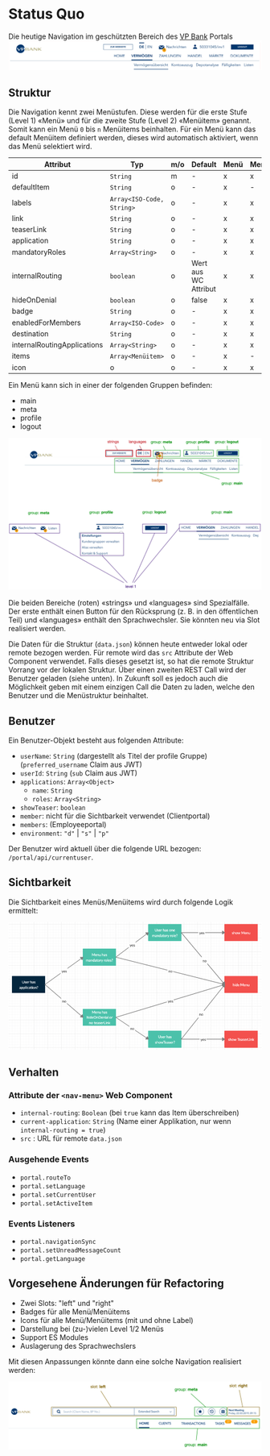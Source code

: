 # Status Quo

Die heutige Navigation im geschützten Bereich des [VP Bank](https://www.vpbank.com/login) Portals
![VPB Portal Navigation](img/VPB_nav-menu.png)

## Struktur

Die Navigation kennt zwei Menüstufen. Diese werden für die erste Stufe (Level 1) «Menü» und für die zweite Stufe (Level 2) «Menüitem» genannt. Somit kann ein Menü `0` bis `n` Menüitems beinhalten. Für ein Menü kann das default Menüitem definiert werden, dieses wird automatisch aktiviert, wenn das Menü selektiert wird.

| Attribut                    | Typ                       | m/o | Default              | Menü | Menüitem |
| --------------------------- | ------------------------- | --- | -------------------- | ---- | -------- |
| id                          | `String`                  | m   | -                    | x    | x        |
| defaultItem                 | `String`                  | o   | -                    | x    | -        |
| labels                      | `Array<ISO-Code, String>` | o   | -                    | x    | x        |
| link                        | `String`                  | o   | -                    | x    | x        |
| teaserLink                  | `String`                  | o   | -                    | x    | x        |
| application                 | `String`                  | o   | -                    | x    | x        |
| mandatoryRoles              | `Array<String>`           | o   | -                    | x    | x        |
| internalRouting             | `boolean`                 | o   | Wert aus WC Attribut | x    | x        |
| hideOnDenial                | `boolean`                 | o   | false                | x    | x        |
| badge                       | `String`                  | o   | -                    | x    | x        |
| enabledForMembers           | `Array<ISO-Code>`         | o   | -                    | x    | x        |
| destination                 | `String`                  | o   | -                    | x    | x        |
| internalRoutingApplications | `Array<String>`           | o   | -                    | x    | x        |
| items                       | `Array<Menüitem>`         | o   | -                    | x    | -        |
| icon                        | o                         | o   | -                    | x    | x        |

Ein Menü kann sich in einer der folgenden Gruppen befinden:

- main
- meta
- profile
- logout

![Groups](img/nav-menu_groups.png)

Die beiden Bereiche (roten) «strings» und «languages» sind Spezialfälle. Der erste enthält einen Button für den Rücksprung (z. B. in den öffentlichen Teil) und «languages» enthält den Sprachwechsler. Sie könnten neu via Slot realisiert werden.

Die Daten für die Struktur (`data.json`) können heute entweder lokal oder remote bezogen werden. Für remote wird das `src` Attribute der Web Component verwendet. Falls dieses gesetzt ist, so hat die remote Struktur Vorrang vor der lokalen Struktur. Über einen zweiten REST Call wird der Benutzer geladen (siehe unten). In Zukunft soll es jedoch auch die Möglichkeit geben mit einem einzigen Call die Daten zu laden, welche den Benutzer und die Menüstruktur beinhaltet.

## Benutzer

Ein Benutzer-Objekt besteht aus folgenden Attribute:

- `userName`: `String` (dargestellt als Titel der profile Gruppe) (`preferred_username` Claim aus JWT)
- `userId`: `String` (`sub` Claim aus JWT)
- `applications`: `Array<Object>`
  - `name`: `String`
  - `roles`: `Array<String>`
- `showTeaser`: `boolean`
- `member`: nicht für die Sichtbarkeit verwendet (Clientportal)
- `members`: (Employeeportal)
- `environment`: `"d"` | `"s"` | `"p"`

Der Benutzer wird aktuell über die folgende URL bezogen: `/portal/api/currentuser`.

## Sichtbarkeit

Die Sichtbarkeit eines Menüs/Menüitems wird durch folgende Logik ermittelt:

![Visibility](img/nav-menu_visibility.png)

## Verhalten

### Attribute der `<nav-menu>` Web Component

- `internal-routing`: `Boolean` (bei `true` kann das Item überschreiben)
- `current-application`: `String` (Name einer Applikation, nur wenn `internal-routing = true`)
- `src` : URL für remote `data.json`

### Ausgehende Events

- `portal.routeTo`
- `portal.setLanguage`
- `portal.setCurrentUser`
- `portal.setActiveItem`

### Events Listeners

- `portal.navigationSync`
- `portal.setUnreadMessageCount`
- `portal.getLanguage`

## Vorgesehene Änderungen für Refactoring

- Zwei Slots: "left" und "right"
- Badges für alle Menü/Menüitems
- Icons für alle Menü/Menüitems (mit und ohne Label)
- Darstellung bei (zu-)vielen Level 1/2 Menüs
- Support ES Modules
- Auslagerung des Sprachwechslers

Mit diesen Anpassungen könnte dann eine solche Navigation realisiert werden:

![RM](img/nav-menu_slots-icons-badges.png)
